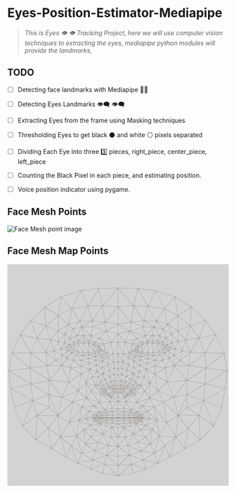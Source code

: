 # Eyes-Position-Estimator-Mediapipe
> *This is Eyes :eye: :eye: Tracking Project, here we will use computer vision techniques to extracting the eyes,  mediapipe python modules will provide the landmarks*, 

## TODO 

- [ ] Detecting face landmarks with Mediapipe 👨‍💻 

- [ ] Detecting Eyes Landmarks 👁️‍🗨️ 👁️‍🗨️  

- [ ] Extracting Eyes from the frame using Masking techniques

- [ ] Thresholding Eyes to get black ⚫ and white ⚪ pixels separated 

- [ ] Dividing Each Eye into three 3️⃣ pieces, right_piece, center_piece, left_piece

- [ ] Counting the Black Pixel in each piece, and estimating position.

- [ ] Voice position indicator using pygame.

## Face Mesh Points  
![Face Mesh point image](mesh_point_image.png)

## Face Mesh Map Points  

![Face Mesh Map image](mesh_map.jpg)